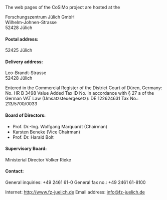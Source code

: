 The web pages of the CoSiMo project are hosted at the

Forschungszentrum Jülich GmbH  
Wilhelm-Johnen-Strasse  
52428 Jülich  

#### Postal address:
52425 Jülich

#### Delivery address:
Leo-Brandt-Strasse  
52428 Jülich  

Entered in the Commercial Register of the District Court of Düren, Germany: No. HR B 3498
Value Added Tax ID No. in accordance with § 27 a of the German VAT Law (Umsatzsteuergesetz): DE 122624631
Tax No.: 213/5700/0033

#### Board of Directors:
- Prof. Dr.-Ing. Wolfgang Marquardt (Chairman)  
- Karsten Beneke (Vice Chairman)  
- Prof. Dr. Harald Bolt  

#### Supervisory Board:
Ministerial Director Volker Rieke

#### Contact:
General inquiries: +49 2461 61-0
General fax no.: +49 2461 61-8100

Internet: http://www.fz-juelich.de
Email address: info@fz-juelich.de